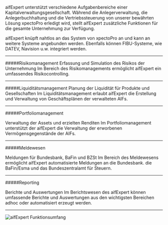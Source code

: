 aifExpert unterstützt verschiedene Aufgabenbereiche einer Kapitalverwaltungsgesellschaft. Während
die Anlegerverwaltung, die Anlegerbuchhaltung und die Vertriebssteuerung von unserer bewährten
Lösung xpectoPro erledigt wird, stellt aifExpert zusätzliche Funktionen für die gesamte Unternehmung
zur Verfügung.

aifExpert knüpft nahtlos an das System von xpectoPro an und kann an weitere Systeme angebunden
werden. Ebenfalls können FIBU-Systeme, wie DATEV, Navision u.w. integriert werden.

----------

#####Risikomanagement
Erfassung und Simulation des Risikos der Unternehmung
Im Bereich des Risikomanagements ermöglicht aifExpert ein umfassendes Risikocontrolling.

----------

#####Liquiditätsmanagement
Planung der Liquidität für Produkte und Gesellschaften
Im Liquiditätsmanagement erlaubt aifExpert die Erstellung und Verwaltung von Geschäftsplänen der verwalteten AIFs.

----------

#####Portfoliomanagement

Verwaltung der Assets und erzielten Renditen
Im Portfoliomanagement unterstützt der aifExpert die Verwaltung der erworbenen Vermögensgegenstände der AIFs.

----------

#####Meldewesen

Meldungen für Bundesbank, BaFin und BZSt
Im Bereich des Meldewesens ermöglicht aifExpert automatisierte Meldungen an die Bundesbank. die BaFin/Esma und das Bundeszentralamt für Steuern.

----------

#####Reporting

Berichte und Auswertungen
Im Berichtswesen des aifExpert können umfassende Berichte und Auswertungen aus den wichtigsten Bereichen adhoc oder automatisiert erzeugt werden.


----------


![aifExpert Funktionsumfang](http://xpecto.github.io/docs/img/aifExpert_1.png)